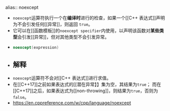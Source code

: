 alias:: noexcept

- `noexcept`运算符执行一个在**编译时**进行的检查，如果一个[[C++ 表达式]]声明为不会引发任何[[异常]]，则返回 `true`。
- 它可以在[[函数模板]]的`noexcept specifier`内使用，以声明该函数对**某些类型**会引发[[异常]]，但对其他类型不会引发异常。
- ``` C++
  noexcept(expression)
  ```
- ## 解释
- `noexcept`运算符不会对[[C++ 表达式]]进行求值。
- 在[[C++17]]之前如果表达式的[[潜在异常】】集为空，其结果为`true`；
  而在[[C++17]]之后，如果表达式为[[non-throwing]]，则结果为`true`，否则为`false`。
- https://en.cppreference.com/w/cpp/language/noexcept